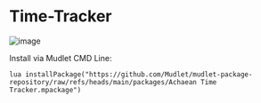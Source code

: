 # Time-Tracker
![image](https://github.com/user-attachments/assets/704cb2e4-bac7-44bb-8c9c-6e06eda59f60)

Install via Mudlet CMD Line:

```lua installPackage("https://github.com/Mudlet/mudlet-package-repository/raw/refs/heads/main/packages/Achaean Time Tracker.mpackage")```
